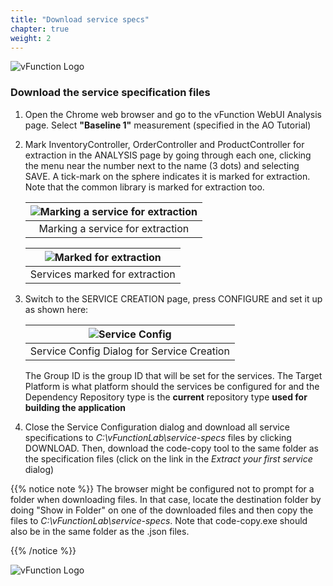 ```yaml
---
title: "Download service specs"
chapter: true
weight: 2
---
```


![vFunction Logo](/images/vFunction.png)

### Download the service specification files

1. Open the Chrome web browser and go to the vFunction WebUI Analysis page. Select **"Baseline 1"** measurement (specified in the AO Tutorial)

2. Mark InventoryController, OrderController and ProductController for extraction in the ANALYSIS page by going through each one, clicking the menu near the number next to the name (3 dots) and selecting SAVE. A tick-mark on the sphere indicates it is marked for extraction. Note that the common library is marked for extraction too.

    | ![Marking a service for extraction](/images/Marking-for-extraction.png) |
    | :--: |
    | Marking a service for extraction |


    | ![Marked for extraction](/images/Marked4Extraction.png) |
    | :--: |
    | Services marked for extraction |


3. Switch to the SERVICE CREATION page, press CONFIGURE and set it up as shown here:

    | ![Service Config](/images/Service-Config1.png) |
    | :--: |
    | Service Config Dialog for Service Creation |

    The Group ID is the group ID that will be set for the services. The Target Platform is what platform should the services be configured for and the Dependency Repository type is the **current** repository type **used for building the application**


4. Close the Service Configuration dialog and download all service specifications to *C:\vFunctionLab\service-specs* files by clicking DOWNLOAD. Then, download the code-copy tool to the same folder as the specification files (click on the link in the *Extract your first service* dialog)

{{% notice note %}}
The browser might be configured not to prompt for a folder when downloading files. In that case, locate the destination folder by doing "Show in Folder" on one of the downloaded files and then copy the files to *C:\vFunctionLab\service-specs*. Note that code-copy.exe should also be in the same folder as the .json files.
</p>
{{% /notice %}}

![vFunction Logo](/images/vFunction.png)
